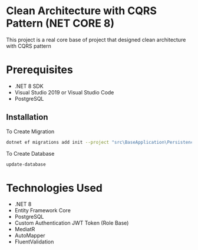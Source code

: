 # Clean Architecture with CQRS Pattern (NET CORE 8)
This project is a real core base of project that designed clean architecture with CQRS pattern

# Prerequisites
* .NET 8 SDK
* Visual Studio 2019 or Visual Studio Code
* PostgreSQL

## Installation
To Create Migration 
```bash
dotnet ef migrations add init --project "src\BaseApplication\Persistence" --startup-project "src\BaseApplication\Api"
```

To Create Database 
```bash
update-database
```

# Technologies Used
* .NET 8
* Entity Framework Core
* PostgreSQL
* Custom Authentication JWT Token (Role Base)
* MediatR
* AutoMapper
* FluentValidation
